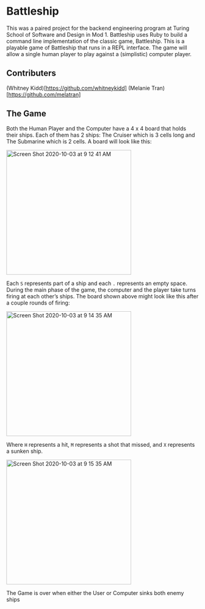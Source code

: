 # Battleship

This was a paired project for the backend engineering program at Turing School of Software and Design in Mod 1. Battleship uses Ruby to build a command line implementation of the classic game, Battleship. This is a playable game of Battleship that runs in a REPL interface. The game will allow a single human player to play against a (simplistic) computer player.

## Contributers

(Whitney Kidd)[https://github.com/whitneykidd]
(Melanie Tran)[https://github.com/melatran]

## The Game
Both the Human Player and the Computer have a 4 x 4 board that holds their ships. Each of them has 2 ships: The Cruiser which is 3 cells long and The Submarine which is 2 cells. A board will look like this:

<img width="327" alt="Screen Shot 2020-10-03 at 9 12 41 AM" src="https://user-images.githubusercontent.com/59414750/94995024-a812d700-0558-11eb-90d4-b499f46c9c1d.png">

Each `S` represents part of a ship and each `.` represents an empty space. During the main phase of the game, the computer and the player take turns firing at each other’s ships. The board shown above might look like this after a couple rounds of firing:

<img width="327" alt="Screen Shot 2020-10-03 at 9 14 35 AM" src="https://user-images.githubusercontent.com/59414750/94995055-de505680-0558-11eb-8bcb-58fe08eafe7b.png">

Where `H` represents a hit, `M` represents a shot that missed, and `X` represents a sunken ship.

<img width="327" alt="Screen Shot 2020-10-03 at 9 15 35 AM" src="https://user-images.githubusercontent.com/59414750/94995087-00e26f80-0559-11eb-94a6-5d3c8ab24b59.png">

The Game is over when either the User or Computer sinks both enemy ships
